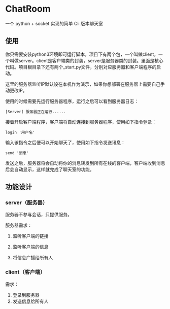 # ChatRoom
一个 python + socket 实现的简单 Cli 版本聊天室

## 使用
你只需要安装python3环境即可运行脚本，项目下有两个包，一个叫做client，一个叫做server。client是客户端类的封装，server是服务器类的封装。里面是核心代码。项目根目录下还有两个_start.py文件，分别对应服务器和客户端程序的启动。

这里的服务器监听IP默认设在本机作为演示，如果你想部署在服务器上需要自己手动更改IP。

使用的时候需要先运行服务器程序，运行之后可以看到服务器日志：
```
[Server] 服务器正在运行......
```
接着开启客户端程序，客户端将自动连接到服务器程序，使用如下指令登录：
```
login '用户名'
```
输入该指令之后便可以开始聊天了，使用如下指令发送讯息：
```
send '消息'
```
发送之后，服务器将会自动将你的消息转发到所有在线的客户端，客户端收到消息后会自动显示，这样就完成了聊天室的功能。

## 功能设计

### server（服务器）

服务器不参与会话，只提供服务。

服务器需求：

1. 监听客户端的链接

2. 监听客户端的信息

3. 将信息广播给所有人

### client（客户端）

需求：

1. 登录到服务器
2. 发送信息给所有人
